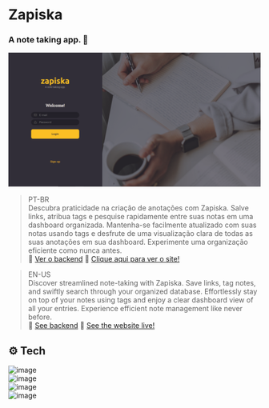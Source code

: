 # Zapiska
### A note taking app. 📝
![preview](.github/preview.png)<br>
>PT-BR<br>
Descubra praticidade na criação de anotações com Zapiska. Salve links, atribua tags e pesquise rapidamente entre suas notas em uma dashboard organizada. Mantenha-se facilmente atualizado com suas notas usando tags e desfrute de uma visualização clara de todas as suas anotações em sua dashboard. Experimente uma organização eficiente como nunca antes.<br>
🧰 [Ver o backend](https://github.com/mariak-fla/zapiska-api)
🔗 [Clique aqui para ver o site!](https://zapiska.netlify.app)

>EN-US<br>
Discover streamlined note-taking with Zapiska. Save links, tag notes, and swiftly search through your organized database. Effortlessly stay on top of your notes using tags and enjoy a clear dashboard view of all your entries. Experience efficient note management like never before.<br>
🧰 [See backend](https://github.com/mariak-fla/zapiska-api)
🔗 [See the website live!](https://zapiska.netlify.app)

## ⚙️ Tech

![image](https://img.shields.io/badge/HTML5-E34F26?style=for-the-badge&logo=html5&logoColor=white)<br>
![image](https://img.shields.io/badge/CSS3-1572B6?style=for-the-badge&logo=css3&logoColor=white)<br>
![image](https://img.shields.io/badge/JavaScript-323330?style=for-the-badge&logo=javascript&logoColor=F7DF1E)<br>
![image](https://img.shields.io/badge/React-20232A?style=for-the-badge&logo=react&logoColor=61DAFB)